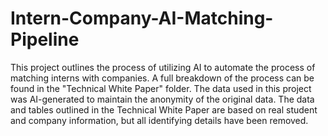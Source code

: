 # Intern-Company-AI-Matching-Pipeline
This project outlines the process of utilizing AI to automate the process of matching interns with companies. A full breakdown of the process can be found in the "Technical White Paper" folder. 
The data used in this project was AI-generated to maintain the anonymity of the original data. The data and tables outlined in the Technical White Paper are based on real student and company information, but all identifying details have been removed.
